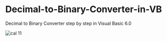 # Decimal-to-Binary-Converter-in-VB
Decimal to Binary Converter step by step in Visual Basic 6.0


![cal 11](https://github.com/PollobRay/Decimal-to-Binary-Converter-in-VB/assets/96225924/5b921aec-b8ba-4c75-a381-c03949dc2e89)
